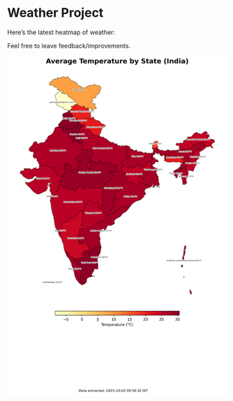 # Weather Project

Here’s the latest heatmap of weather:

Feel free to leave feedback/improvements.

![India Heatmap](docs/assets/india_heatmap.png?v=DDFD92)
